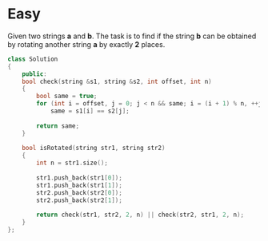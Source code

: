 # Easy

Given two strings **a** and **b**. The task is to find if the string **b** can be obtained by rotating another string **a** by exactly **2** places.

```cpp
class Solution
{
    public:
    bool check(string &s1, string &s2, int offset, int n)
    {
        bool same = true;
        for (int i = offset, j = 0; j < n && same; i = (i + 1) % n, ++j)
            same = s1[i] == s2[j];
            
        return same;
    }
    
    bool isRotated(string str1, string str2)
    {
        int n = str1.size();
        
        str1.push_back(str1[0]);
        str1.push_back(str1[1]);
        str2.push_back(str2[0]);
        str2.push_back(str2[1]);  
        
        return check(str1, str2, 2, n) || check(str2, str1, 2, n); 
    }
};
```
